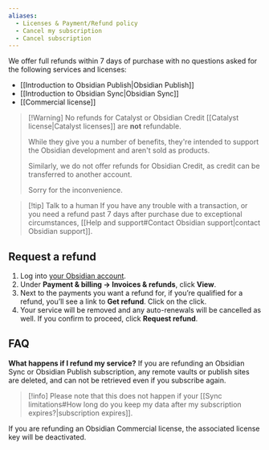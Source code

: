 ```yaml
---
aliases:
  - Licenses & Payment/Refund policy
  - Cancel my subscription
  - Cancel subscription
---
```


We offer full refunds within 7 days of purchase with no questions asked for the following services and licenses:

- [[Introduction to Obsidian Publish|Obsidian Publish]]
- [[Introduction to Obsidian Sync|Obsidian Sync]]
- [[Commercial license]]


> [!Warning] No refunds for Catalyst or Obsidian Credit
> [[Catalyst license|Catalyst licenses]] are **not** refundable. 
> 
> While they give you a number of benefits, they're intended to support the Obsidian development and aren't sold as products.
> 
> Similarly, we do not offer refunds for Obsidian Credit, as credit can be transferred to another account.
> 
> Sorry for the inconvenience.

> [!tip] Talk to a human
> If you have any trouble with a transaction, or you need a refund past 7 days after purchase due to exceptional circumstances, [[Help and support#Contact Obsidian support|contact Obsidian support]].

## Request a refund

1. Log into [your Obsidian account](https://obsidian.md/account).
2. Under **Payment & billing → Invoices & refunds**, click **View**.
3. Next to the payments you want a refund for, if you’re qualified for a refund, you’ll see a link to **Get refund**. Click on the click.
4. Your service will be removed and any auto-renewals will be cancelled as well. If you confirm to proceed, click **Request refund**.

## FAQ

**What happens if I refund my service?**
If you are refunding an Obsidian Sync or Obsidian Publish subscription, any remote vaults or publish sites are deleted, and can not be retrieved even if you subscribe again.

>[!info] Please note that this does not happen if your [[Sync limitations#How long do you keep my data after my subscription expires?|subscription expires]].

If you are refunding an Obsidian Commercial license, the associated license key will be deactivated.